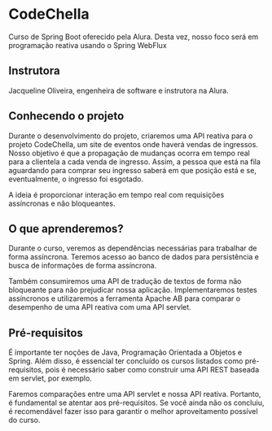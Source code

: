 # CodeChella

Curso de Spring Boot oferecido pela Alura. Desta vez, nosso foco será em programação reativa usando o Spring WebFlux

## Instrutora
Jacqueline Oliveira, engenheira de software e instrutora na Alura.

## Conhecendo o projeto
Durante o desenvolvimento do projeto, criaremos uma API reativa para o projeto CodeChella, um site de eventos onde haverá vendas de ingressos. Nosso objetivo é que a propagação de mudanças ocorra em tempo real para a clientela a cada venda de ingresso. Assim, a pessoa que está na fila aguardando para comprar seu ingresso saberá em que posição está e se, eventualmente, o ingresso foi esgotado.

A ideia é proporcionar interação em tempo real com requisições assíncronas e não bloqueantes.

## O que aprenderemos?
Durante o curso, veremos as dependências necessárias para trabalhar de forma assíncrona. Teremos acesso ao banco de dados para persistência e busca de informações de forma assíncrona.

Também consumiremos uma API de tradução de textos de forma não bloqueante para não prejudicar nossa aplicação. Implementaremos testes assíncronos e utilizaremos a ferramenta Apache AB para comparar o desempenho de uma API reativa com uma API servlet.

## Pré-requisitos
É importante ter noções de Java, Programação Orientada a Objetos e Spring. Além disso, é essencial ter concluído os cursos listados como pré-requisitos, pois é necessário saber como construir uma API REST baseada em servlet, por exemplo.

Faremos comparações entre uma API servlet e nossa API reativa. Portanto, é fundamental se atentar aos pré-requisitos. Se você ainda não os concluiu, é recomendável fazer isso para garantir o melhor aproveitamento possível do curso.